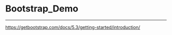 # Bootstrap_Demo
-----------------------------
https://getbootstrap.com/docs/5.3/getting-started/introduction/
